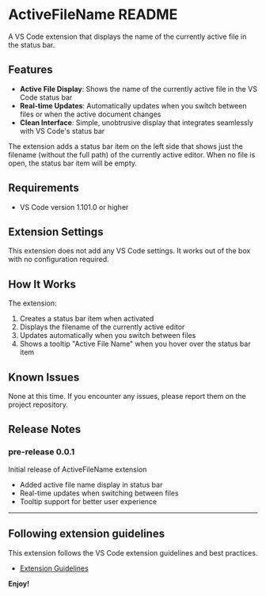 # ActiveFileName README

A VS Code extension that displays the name of the currently active file in the status bar.

## Features

- **Active File Display**: Shows the name of the currently active file in the VS Code status bar
- **Real-time Updates**: Automatically updates when you switch between files or when the active document changes
- **Clean Interface**: Simple, unobtrusive display that integrates seamlessly with VS Code's status bar

The extension adds a status bar item on the left side that shows just the filename (without the full path) of the currently active editor. When no file is open, the status bar item will be empty.

## Requirements

- VS Code version 1.101.0 or higher

## Extension Settings

This extension does not add any VS Code settings. It works out of the box with no configuration required.

## How It Works

The extension:
1. Creates a status bar item when activated
2. Displays the filename of the currently active editor
3. Updates automatically when you switch between files
4. Shows a tooltip "Active File Name" when you hover over the status bar item

## Known Issues

None at this time. If you encounter any issues, please report them on the project repository.

## Release Notes

### pre-release 0.0.1

Initial release of ActiveFileName extension
- Added active file name display in status bar
- Real-time updates when switching between files
- Tooltip support for better user experience

---

## Following extension guidelines

This extension follows the VS Code extension guidelines and best practices.

* [Extension Guidelines](https://code.visualstudio.com/api/references/extension-guidelines)

**Enjoy!**
